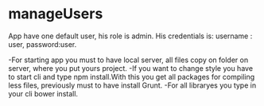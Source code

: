 # manageUsers
App have one default user, his role is admin.
His credentials is: username : user, password:user.

-For starting app you must to have local server, all files copy on folder on server, where you put yours project.
-If you want to change style you have to start cli and type npm install.With this you get all packages for compiling less files, previously must to have install Grunt.
-For all libraryes you type in your cli bower install.
	